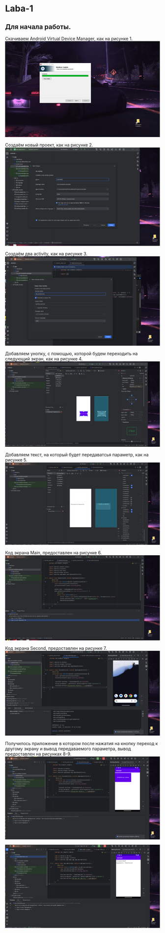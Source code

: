 # Laba-1
## Для начала работы.
Скачиваем  Android Virtual Device Manager, как на рисунке 1.
![1](https://github.com/Ma4eta4/Laba-1/blob/main/imagwwwe.png)

Создаём новый проект, как на рисунке 2.
![2](https://github.com/Ma4eta4/Laba-1/blob/main/i231.png)

Создаём два activity, как на рисунке 3.
![3](https://github.com/Ma4eta4/Laba-1/blob/main/imag44444e.png)

Добавляем унопку, с помощью, которой будем переходить на следующий экран, как на рисунке 4.
![4](https://github.com/Ma4eta4/Laba-1/blob/main/%D0%BA%D0%BD%D0%BE%D0%BF%D0%BA%D0%B0.png)

Добавляем текст, на который будет передаватсья параметр, как на рисунке 5.
![5](https://github.com/Ma4eta4/Laba-1/blob/main/%D1%82%D0%B5%D0%BA%D1%81%D1%82.png)

Код экрана Main, предоставлен на рисунке 6.
![6](https://github.com/Ma4eta4/Laba-1/blob/main/%D0%BA%D0%BE%D0%B4%20%D0%BC%D0%B0%D0%B8%D0%BD.png)

Код экрана Second, предоставлен на рисунке 7.
![7](https://github.com/Ma4eta4/Laba-1/blob/main/%D0%BA%D0%BE%D0%B4%20%D1%81%D0%B5%D0%BA.png)

Получилось приложение в котором после нажатия на кнопку переход к другому экрану и вывод передаваемого параметра, вывод предоставлен на рисунках 8-9.
![8](https://github.com/Ma4eta4/Laba-1/blob/main/%D0%BC%D0%B0%D0%B9%D0%BD.png)

![9](https://github.com/Ma4eta4/Laba-1/blob/main/image.png)
